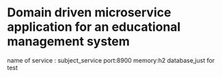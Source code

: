 # Domain driven microservice application for an educational management system
name of service : subject_service
port:8900
memory:h2 database,just for test